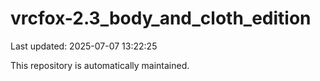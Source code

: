 # vrcfox-2.3_body_and_cloth_edition

Last updated: 2025-07-07 13:22:25

This repository is automatically maintained.
